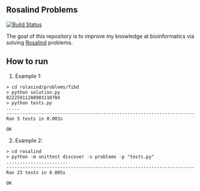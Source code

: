 ## Rosalind Problems

[![Build Status](https://travis-ci.com/kewtree1408/rosalind.svg?token=sN2juxZGRBsY3B6bKghG&branch=master)](https://travis-ci.com/kewtree1408/rosalind)

The goal of this repository is to improve my knowledge at bioinformatics via solving [Rosalind](http://rosalind.info/problems/list-view/) problems.

## How to run
1. Example 1:
```shell
> cd rolasind/problems/fibd
> python solution.py
82225911288903110704
> python tests.py
.....
----------------------------------------------------------------------
Ran 5 tests in 0.003s

OK
```

2. Example 2:
```shell
> cd rosalind
> python -m unittest discover -s problems -p "tests.py"
.......................
----------------------------------------------------------------------
Ran 23 tests in 0.005s

OK
```
